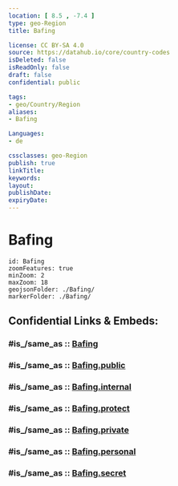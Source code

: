 ```yaml
---
location: [ 8.5 , -7.4 ] 
type: geo-Region
title: Bafing

license: CC BY-SA 4.0
source: https://datahub.io/core/country-codes
isDeleted: false
isReadOnly: false
draft: false
confidential: public

tags:
- geo/Country/Region
aliases:
- Bafing

Languages:
- de

cssclasses: geo-Region
publish: true
linkTitle: 
keywords: 
layout: 
publishDate: 
expiryDate: 
---
```


# Bafing

```leaflet
id: Bafing
zoomFeatures: true 
minZoom: 2 
maxZoom: 18
geojsonFolder: ./Bafing/
markerFolder: ./Bafing/
```


## Confidential Links & Embeds: 

### #is_/same_as :: [Bafing](/_Standards/Earth/Continent/Africa/Africa~West/Cote_d'ivoire/districts~Ivory-Coast/Woroba/counties~Woroba/Bafing.md) 

### #is_/same_as :: [Bafing.public](/_public/Earth/Continent/Africa/Africa~West/Cote_d'ivoire/districts~Ivory-Coast/Woroba/counties~Woroba/Bafing.public.md) 

### #is_/same_as :: [Bafing.internal](/_internal/Earth/Continent/Africa/Africa~West/Cote_d'ivoire/districts~Ivory-Coast/Woroba/counties~Woroba/Bafing.internal.md) 

### #is_/same_as :: [Bafing.protect](/_protect/Earth/Continent/Africa/Africa~West/Cote_d'ivoire/districts~Ivory-Coast/Woroba/counties~Woroba/Bafing.protect.md) 

### #is_/same_as :: [Bafing.private](/_private/Earth/Continent/Africa/Africa~West/Cote_d'ivoire/districts~Ivory-Coast/Woroba/counties~Woroba/Bafing.private.md) 

### #is_/same_as :: [Bafing.personal](/_personal/Earth/Continent/Africa/Africa~West/Cote_d'ivoire/districts~Ivory-Coast/Woroba/counties~Woroba/Bafing.personal.md) 

### #is_/same_as :: [Bafing.secret](/_secret/Earth/Continent/Africa/Africa~West/Cote_d'ivoire/districts~Ivory-Coast/Woroba/counties~Woroba/Bafing.secret.md)

